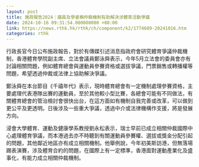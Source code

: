 ```yaml
---
layout: post
title: 施政報告2024｜議員及學者稱仲裁機制有助解決涉體育活動爭議
date: 2024-10-16 09:31:54.000000000 +08:00
link: https://news.rthk.hk/rthk/ch/component/k2/1774689-20241016.htm
categories: rthk
---
```


行政長官今日公布施政報告，對於有傳媒引述消息指政府會研究體育爭議仲裁機制，香港體育學院副主席、立法會議員鄭泳舜表示，今年5月立法會的委員會亦有討論相關問題，例如體育總會與運動員參賽資格或選拔爭議，門票銷售或轉播權等問題，希望透過仲裁或法律上協助解決爭議。

鄭泳舜在本台節目《千禧年代》表示，現時體育總會有一定機制處理參賽資格，主要處理代表港隊出賽的運動員，至於其他較小型比賽，各總會可能有不同做法，有關體育總會的管治檢討會很快出台，在這方面如有機制自我完善或改革，可以做到更公平及更透明。日後涉及一些重大爭議，透過中介或法律機構作支援，將是發展方向。

浸會大學體育、運動及健康學系教授劉永松表示，瑞士早前已成立相關仲裁國際中心處理體育爭議，而本港過去亦不時聽到有關運動員參賽權、選拔或獎金分配引起的問題，其他鄰近地區亦有成立相關機制。他舉例說，今年初美斯訪港，但無落場踢表演賽，涉及體育合約的問題，在國際上有一定標準，香港面對運動產業化及盛事化，有能力成立相關仲裁機制。
